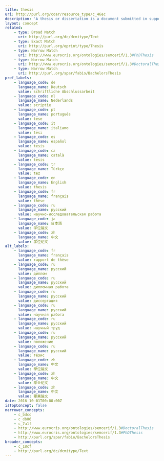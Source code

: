 ```yaml
---
title: thesis
uri: http://purl.org/coar/resource_type/c_46ec
description: 'A thesis or dissertation is a document submitted in support of candidature for an academic degree or professional qualification presenting the author''s research and findings. [Source: https://en.wikipedia.org/wiki/Thesis ]'
layout: concept
related:
    - type: Broad Match
      uri: http://purl.org/dc/dcmitype/Text
    - type: Exact Match
      uri: http://purl.org/eprint/type/Thesis
    - type: Narrow Match
      uri: http://www.eurocris.org/ontologies/semcerif/1.3#PhDThesis
    - type: Narrow Match
      uri: http://www.eurocris.org/ontologies/semcerif/1.3#DoctoralThesis
    - type: Narrow Match
      uri: http://purl.org/spar/fabio/BachelorsThesis
pref_labels:
    - language_code: de
      language_name: Deutsch
      value: schriftliche Abschlussarbeit
    - language_code: nl
      language_name: Nederlands
      value: scriptie
    - language_code: pt
      language_name: português
      value: tese
    - language_code: it
      language_name: italiano
      value: tesi
    - language_code: es
      language_name: español
      value: tesis
    - language_code: ca
      language_name: català
      value: tesis
    - language_code: tr
      language_name: Türkçe
      value: tez
    - language_code: en
      language_name: English
      value: thesis
    - language_code: fr
      language_name: français
      value: thèse
    - language_code: ru
      language_name: русский
      value: научно-исследовательская работа
    - language_code: ja
      language_name: 日本語
      value: 学位論文
    - language_code: zh
      language_name: 中文
      value: 学位论文
alt_labels:
    - language_code: fr
      language_name: français
      value: rapport de thèse
    - language_code: ru
      language_name: русский
      value: диплом
    - language_code: ru
      language_name: русский
      value: дипломная работа
    - language_code: ru
      language_name: русский
      value: диссертация
    - language_code: ru
      language_name: русский
      value: научная работа
    - language_code: ru
      language_name: русский
      value: научный труд
    - language_code: ru
      language_name: русский
      value: положение
    - language_code: ru
      language_name: русский
      value: тезис
    - language_code: zh
      language_name: 中文
      value: 學位論文
    - language_code: zh
      language_name: 中文
      value: 毕业论文
    - language_code: zh
      language_name: 中文
      value: 畢業論文
date: 2016-10-01T00:00:00Z
isTopConcept: false
narrower_concepts:
    - c_bdcc
    - c_db06
    - c_7a1f
    - http://www.eurocris.org/ontologies/semcerif/1.3#DoctoralThesis
    - http://www.eurocris.org/ontologies/semcerif/1.3#PhDThesis
    - http://purl.org/spar/fabio/BachelorsThesis
broader_concepts:
    - c_18cf
    - http://purl.org/dc/dcmitype/Text
---
```


